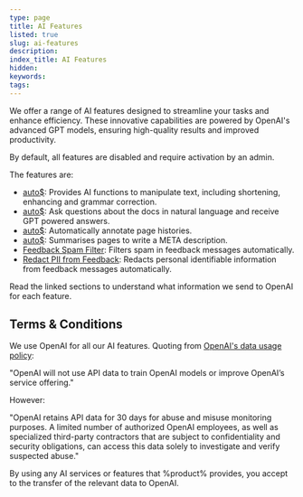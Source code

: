 ```yaml
---
type: page
title: AI Features
listed: true
slug: ai-features
description: 
index_title: AI Features
hidden: 
keywords: 
tags: 
---
```


We offer a range of AI features designed to streamline your tasks and enhance efficiency. These innovative capabilities are powered by OpenAI's advanced GPT models, ensuring high-quality results and improved productivity.

By default, all features are disabled and require activation by an admin.

The features are:

- [auto$](/support-center/ai-writer): Provides AI functions to manipulate text, including shortening, enhancing and grammar correction.
- [auto$](/support-center/ai-search): Ask questions about the docs in natural language and receive GPT powered answers.
- [auto$](/support-center/ai-commit-messages): Automatically annotate page histories.
- [auto$](/support-center/ai-summarisation): Summarises pages to write a META description.
- [Feedback Spam Filter](/support-center/feedback#feedback-spam-filter): Filters spam in feedback messages automatically.
- [Redact PII from Feedback](/support-center/feedback#redact-pii-from-feedback): Redacts personal identifiable information from feedback messages automatically.

Read the linked sections to understand what information we send to OpenAI for each feature. 

## Terms & Conditions

We use OpenAI for all our AI features. Quoting from [OpenAI's data usage policy](https://openai.com/policies/api-data-usage-policies):

"OpenAI will not use API data to train OpenAI models or improve OpenAI’s service offering."

However:

"OpenAI retains API data for 30 days for abuse and misuse monitoring purposes. A limited number of authorized OpenAI employees, as well as specialized third-party contractors that are subject to confidentiality and security obligations, can access this data solely to investigate and verify suspected abuse."

By using any AI services or features that %product% provides, you accept to the transfer of the relevant data to OpenAI.